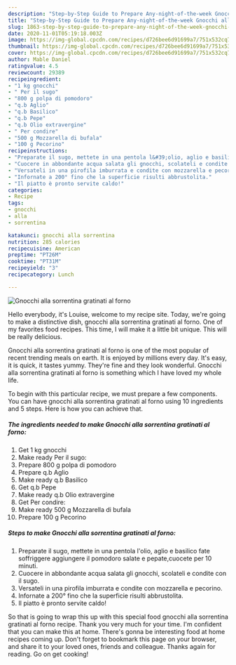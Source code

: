 ```yaml
---
description: "Step-by-Step Guide to Prepare Any-night-of-the-week Gnocchi alla sorrentina gratinati al forno"
title: "Step-by-Step Guide to Prepare Any-night-of-the-week Gnocchi alla sorrentina gratinati al forno"
slug: 1863-step-by-step-guide-to-prepare-any-night-of-the-week-gnocchi-alla-sorrentina-gratinati-al-forno
date: 2020-11-01T05:19:18.003Z
image: https://img-global.cpcdn.com/recipes/d726bee6d91699a7/751x532cq70/gnocchi-alla-sorrentina-gratinati-al-forno-recipe-main-photo.jpg
thumbnail: https://img-global.cpcdn.com/recipes/d726bee6d91699a7/751x532cq70/gnocchi-alla-sorrentina-gratinati-al-forno-recipe-main-photo.jpg
cover: https://img-global.cpcdn.com/recipes/d726bee6d91699a7/751x532cq70/gnocchi-alla-sorrentina-gratinati-al-forno-recipe-main-photo.jpg
author: Mable Daniel
ratingvalue: 4.5
reviewcount: 29389
recipeingredient:
- "1 kg gnocchi"
- " Per il sugo"
- "800 g polpa di pomodoro"
- "q.b Aglio"
- "q.b Basilico"
- "q.b Pepe"
- "q.b Olio extravergine"
- " Per condire"
- "500 g Mozzarella di bufala"
- "100 g Pecorino"
recipeinstructions:
- "Preparate il sugo, mettete in una pentola l&#39;olio, aglio e basilico fate soffriggere aggiungere il pomodoro salate e pepate,cuocete per 10 minuti."
- "Cuocere in abbondante acqua salata gli gnocchi, scolateli e condite con il sugo."
- "Versateli in una pirofila imburrata e condite con mozzarella e pecorino."
- "Infornate a 200° fino che la superficie risulti abbrustolita."
- "Il piatto è pronto servite caldo!"
categories:
- Recipe
tags:
- gnocchi
- alla
- sorrentina

katakunci: gnocchi alla sorrentina 
nutrition: 285 calories
recipecuisine: American
preptime: "PT26M"
cooktime: "PT31M"
recipeyield: "3"
recipecategory: Lunch

---
```



![Gnocchi alla sorrentina gratinati al forno](https://img-global.cpcdn.com/recipes/d726bee6d91699a7/751x532cq70/gnocchi-alla-sorrentina-gratinati-al-forno-recipe-main-photo.jpg)

Hello everybody, it's Louise, welcome to my recipe site. Today, we're going to make a distinctive dish, gnocchi alla sorrentina gratinati al forno. One of my favorites food recipes. This time, I will make it a little bit unique. This will be really delicious.



Gnocchi alla sorrentina gratinati al forno is one of the most popular of recent trending meals on earth. It is enjoyed by millions every day. It's easy, it is quick, it tastes yummy. They're fine and they look wonderful. Gnocchi alla sorrentina gratinati al forno is something which I have loved my whole life.


To begin with this particular recipe, we must prepare a few components. You can have gnocchi alla sorrentina gratinati al forno using 10 ingredients and 5 steps. Here is how you can achieve that.

<!--inarticleads1-->

##### The ingredients needed to make Gnocchi alla sorrentina gratinati al forno:

1. Get 1 kg gnocchi
1. Make ready  Per il sugo:
1. Prepare 800 g polpa di pomodoro
1. Prepare q.b Aglio
1. Make ready q.b Basilico
1. Get q.b Pepe
1. Make ready q.b Olio extravergine
1. Get  Per condire:
1. Make ready 500 g Mozzarella di bufala
1. Prepare 100 g Pecorino




<!--inarticleads2-->

##### Steps to make Gnocchi alla sorrentina gratinati al forno:

1. Preparate il sugo, mettete in una pentola l&#39;olio, aglio e basilico fate soffriggere aggiungere il pomodoro salate e pepate,cuocete per 10 minuti.
1. Cuocere in abbondante acqua salata gli gnocchi, scolateli e condite con il sugo.
1. Versateli in una pirofila imburrata e condite con mozzarella e pecorino.
1. Infornate a 200° fino che la superficie risulti abbrustolita.
1. Il piatto è pronto servite caldo!




So that is going to wrap this up with this special food gnocchi alla sorrentina gratinati al forno recipe. Thank you very much for your time. I'm confident that you can make this at home. There's gonna be interesting food at home recipes coming up. Don't forget to bookmark this page on your browser, and share it to your loved ones, friends and colleague. Thanks again for reading. Go on get cooking!
